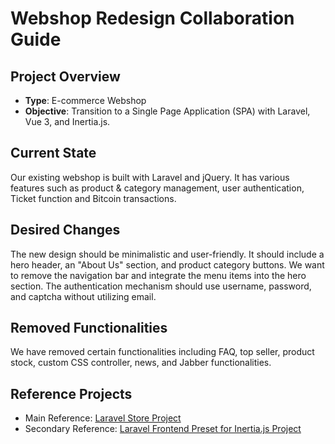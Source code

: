 # Webshop Redesign Collaboration Guide

## Project Overview
- **Type**: E-commerce Webshop
- **Objective**: Transition to a Single Page Application (SPA) with Laravel, Vue 3, and Inertia.js.

## Current State
Our existing webshop is built with Laravel and jQuery. It has various features such as product & category management, user authentication, Ticket function and Bitcoin transactions.

## Desired Changes
The new design should be minimalistic and user-friendly. It should include a hero header, an "About Us" section, and product category buttons. We want to remove the navigation bar and integrate the menu items into the hero section. The authentication mechanism should use username, password, and captcha without utilizing email.

## Removed Functionalities
We have removed certain functionalities including FAQ, top seller, product stock, custom CSS controller, news, and Jabber functionalities.

## Reference Projects
- Main Reference: [Laravel Store Project](https://github.com/fordiquez/laravel-store)
- Secondary Reference: [Laravel Frontend Preset for Inertia.js Project](https://github.com/laravel-frontend-presets/inertiajs)